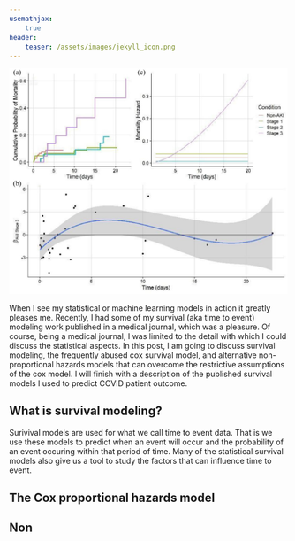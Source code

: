 ```yaml
---
usemathjax:
    true
header: 
    teaser: /assets/images/jekyll_icon.png
---
```


![nonproportional hazards](/assets/images/Post_Images/nonproportional_hazards.jpeg)

When I see my statistical or machine learning models in action it greatly pleases me. Recently, I had some of my survival (aka time to event) modeling work published in a medical journal, which was a pleasure. Of course, being a medical journal, I was limited to the detail with which I could discuss the statistical aspects. In this post, I am going to discuss survival modeling, the frequently abused cox survival model, and alternative non-proportional hazards models that can overcome the restrictive assumptions of the cox model. I will finish with a description of the published survival models I used to predict COVID patient outcome.

## What is survival modeling?

Surivival models are used for what we call time to event data. That is we use these models to predict when an event will occur and the probability of an event occuring within that period of time. Many of the statistical survival models also give us a tool to study the factors that can influence time to event. 

## The Cox proportional hazards model


## Non